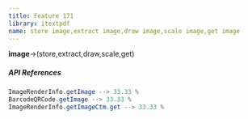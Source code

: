 ```yaml
---
title: Feature 171
library: itextpdf
name: store image,extract image,draw image,scale image,get image
---
```


**image**->(store,extract,draw,scale,get)

##### API References

```java
ImageRenderInfo.getImage --> 33.33 %
BarcodeQRCode.getImage --> 33.33 %
ImageRenderInfo.getImageCtm.get --> 33.33 %
```
